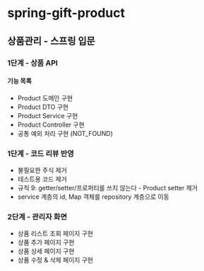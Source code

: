 # spring-gift-product

## 상품관리 - 스프링 입문

### 1단계 - 상품 API

#### 기능 목록

- Product 도메인 구현
- Product DTO 구현
- Product Service 구현
- Product Controller 구현
- 공통 예외 처리 구현 (NOT_FOUND)

### 1단계 - 코드 리뷰 반영

- 불필요한 주식 제거
- 테스트용 코드 제거
- 규칙 9: getter/setter/프로퍼티를 쓰지 않는다 - Product setter 제거
- service 계층의 id, Map 객체를 repository 계층으로 이동

### 2단계 - 관리자 화면

- 상품 리스트 조회 페이지 구현
- 상품 추가 페이지 구현
- 상품 상세 페이지 구현
- 상품 수정 & 삭제 페이지 구현